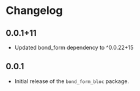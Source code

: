 # Changelog

## 0.0.1+11
* Updated bond_form dependency to ^0.0.22+15

## 0.0.1
- Initial release of the `bond_form_bloc` package.
